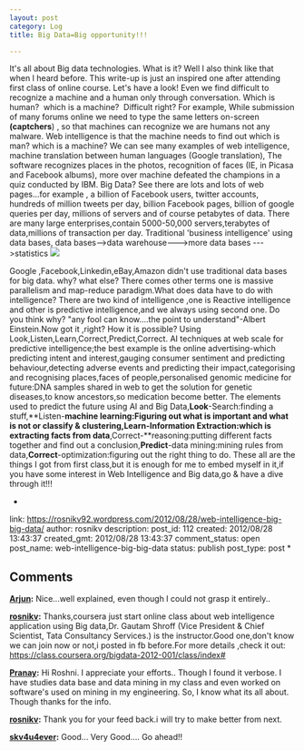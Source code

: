 ```yaml
---
layout: post
category: Log
title: Big Data=Big opportunity!!!

---
```


It's all about Big data technologies. What is it? Well I also think like that when I heard before. This write-up is just an inspired one after attending first class of online course. Let's have a look! Even we find difficult to recognize a machine and a human only through conversation. Which is human?  which is a machine?  Difficult right? For example, While submission of many forums online we need to type the same letters on-screen **(captchers**) , so that machines can recognize we are humans not any malware. Web intelligence is that the machine needs to find out which is man? which is a machine? We can see many examples of web intelligence, machine translation between human languages (Google translation), The software recognizes places in the photos, recognition of faces (IE, in Picasa and Facebook albums), more over machine defeated the champions in a quiz conducted by IBM. Big Data? See there are lots and lots of web pages...for example , a billion of Facebook users, twitter accounts, hundreds of million tweets per day, billion Facebook pages, billion of google queries per day, millions of servers and of course petabytes of data. There are many large enterprises,contain 5000-50,000 servers,terabytes of data,millions of transaction per day. Traditional 'business intelligence' using data bases, data bases-->data warehouse--->more data bases --->statistics 
![](http://rosnikv92.files.wordpress.com/2012/08/untitled-drawing.png?w=300) 

Google ,Facebook,Linkedin,eBay,Amazon didn't use traditional data bases for big data. why? what else? There comes other terms one is massive parallelism and map-reduce paradigm.What does data have to do with intelligence? There are two kind of intelligence ,one is Reactive intelligence and other is predictive intelligence,and we always using second one. Do you think why? "any fool can know....the point to understand"-Albert Einstein.Now got it ,right? How it is possible? Using Look,Listen,Learn,Correct,Predict,Correct. AI techniques at web scale for predictive intelligence;the best example is the online advertising-which predicting intent and interest,gauging consumer sentiment and predicting behaviour,detecting adverse events and predicting their impact,categorising and recognising places,faces of people,personalised genomic medicine for future:DNA samples shared in web to get the solution for genetic diseases,to know ancestors,so medication become better. The elements used to predict the future using AI and Big Data,**Look**-Search:finding a stuff,**Listen-**machine learning:Figuring out what is important and what is not or classify & clustering,**Learn**-Information Extraction:which is extracting facts from data**,Correct-**reasoning:putting different facts together and find out a conclusion,**Predict**-data mining:mining rules from data,**Correct**-optimization:figuring out the right thing to do. These all are the things I got from first class,but it is enough for me to embed myself in it,if you have some interest in Web Intelligence and Big data,go & have a dive through it!!!


*

link: https://rosnikv92.wordpress.com/2012/08/28/web-intelligence-big-big-data/
author: rosnikv
description: 
post_id: 112
created: 2012/08/28 13:43:37
created_gmt: 2012/08/28 13:43:37
comment_status: open
post_name: web-intelligence-big-big-data
status: publish
post_type: post
*
## Comments

**[Arjun](#8 "2012-08-28 16:16:54"):** Nice...well explained, even though I could not grasp it entirely..

**[rosnikv](#9 "2012-08-28 16:26:21"):** Thanks,coursera just start online class about web intelligence application using Big data,Dr. Gautam Shroff (Vice President & Chief Scientist, Tata Consultancy Services.) is the instructor.Good one,don't know we can join now or not,i posted in fb before.For more details ,check it out: https://class.coursera.org/bigdata-2012-001/class/index#

**[Pranay](#11 "2012-08-31 15:03:05"):** Hi Roshni. I appreciate your efforts.. Though I found it verbose. I have studies data base and data mining in my class and even worked on software's used on mining in my engineering. So, I know what its all about. Though thanks for the info.

**[rosnikv](#12 "2012-08-31 15:21:48"):** Thank you for your feed back.i will try to make better from next.

**[skv4u4ever](#13 "2012-09-01 05:43:42"):** Good... Very Good.... Go ahead!!

